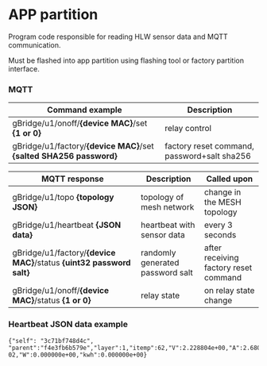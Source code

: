 # APP partition

Program code responsible for reading HLW sensor data and MQTT communication.

Must be flashed into app partition using flashing tool or factory partition interface.

### MQTT
| Command example | Description |
| --- | --- |
|gBridge/u1/onoff/**{device MAC}**/set **{1 or 0}**	| relay control |
|gBridge/u1/factory/**{device MAC}**/set	**{salted SHA256 password}**	| factory reset command, password+salt sha256|

| MQTT response | Description | Called upon |
| --- | --- | --- |
| gBridge/u1/topo **{topology JSON}** | topology of mesh network | change in the MESH topology |
| gBridge/u1/heartbeat **{JSON data}** | heartbeat with sensor data | every 3 seconds|
| gBridge/u1/factory/**{device MAC}**/status **{uint32 password salt}** | randomly generated password salt | after receiving factory reset command |
| gBridge/u1/onoff/**{device MAC}**/status **{1 or 0}** | relay state | on relay state change |

### Heartbeat JSON data example 
```
{"self": "3c71bf748d4c", "parent":"f4e3fb6b579e","layer":1,"itemp":62,"V":2.228804e+00,"A":2.680833e-02,"W":0.000000e+00,"kwh":0.000000e+00}
```